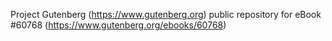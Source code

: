 Project Gutenberg (https://www.gutenberg.org) public repository for eBook #60768 (https://www.gutenberg.org/ebooks/60768)
